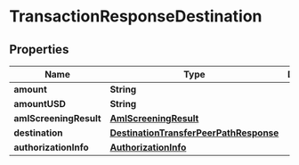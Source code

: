 

# TransactionResponseDestination


## Properties

| Name | Type | Description | Notes |
|------------ | ------------- | ------------- | -------------|
|**amount** | **String** |  |  [optional] |
|**amountUSD** | **String** |  |  [optional] |
|**amlScreeningResult** | [**AmlScreeningResult**](AmlScreeningResult.md) |  |  [optional] |
|**destination** | [**DestinationTransferPeerPathResponse**](DestinationTransferPeerPathResponse.md) |  |  [optional] |
|**authorizationInfo** | [**AuthorizationInfo**](AuthorizationInfo.md) |  |  [optional] |



